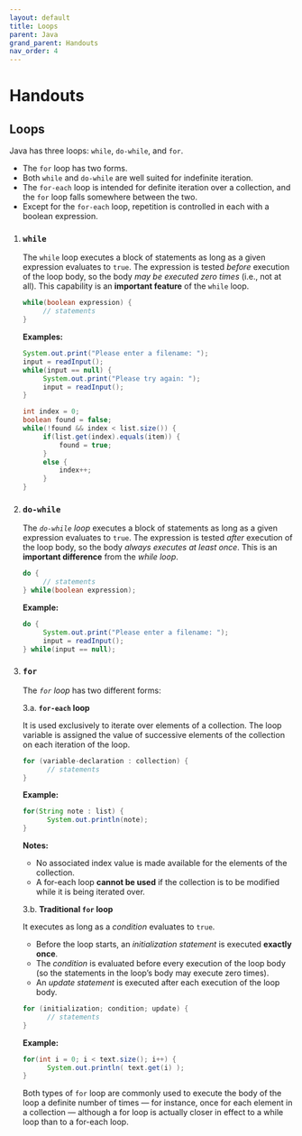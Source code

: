 ```yaml
---
layout: default
title: Loops
parent: Java
grand_parent: Handouts
nav_order: 4
---
```


# Handouts

## Loops
Java has three loops: `while`, `do-while`, and `for`.  
- The `for` loop has two forms.
- Both `while` and `do-while` are well suited for indefinite iteration.  
- The `for-each` loop is intended for definite iteration over a collection, and the `for` loop falls somewhere between the two.
- Except for the `for-each` loop, repetition is controlled in each with a boolean expression.

1. ### `while`
   The `while` loop executes a block of statements as long as a given expression evaluates to `true`. The expression is tested *before* execution of the loop body, so the body *may be executed zero times* (i.e., not at all). This capability is an **important feature** of the `while` loop.

   ```java
   while(boolean expression) {
        // statements
   }
   ```

   **Examples:**

   ```java
   System.out.print("Please enter a filename: ");
   input = readInput();
   while(input == null) {
        System.out.print("Please try again: ");
        input = readInput();
   }
   ```

   ```java
   int index = 0;
   boolean found = false;
   while(!found && index < list.size()) {
        if(list.get(index).equals(item)) {
            found = true;
        }
        else {
            index++;
        }
   }
   ```

2. ### `do-while`
   The *`do-while` loop* executes a block of statements as long as a given expression evaluates to `true`. The expression is tested *after* execution of the loop body, so the body *always executes at least once*. This is an **important difference** from the *while loop*.  

   ```java
   do {
        // statements
   } while(boolean expression);
   ```

   **Example:**

   ```java
   do {
        System.out.print("Please enter a filename: ");
        input = readInput();
   } while(input == null);
   ```

3. ### `for`
   The *`for` loop* has two different forms:  
   
   3.a. **`for-each` loop**

      It is used exclusively to iterate over elements of a collection. The loop variable is assigned the value of successive elements of the collection on each iteration of the loop.

      ```java
      for (variable-declaration : collection) {
            // statements
      }
      ```

      **Example:**  

      ```java
      for(String note : list) {
            System.out.println(note);
      }
      ```

      **Notes:**
      - No associated index value is made available for the elements of the collection.
      - A for-each loop **cannot be used** if the collection is to be modified while it is being iterated over.
   
   3.b. **Traditional `for` loop**

      It executes as long as a *condition* evaluates to `true`.  
      - Before the loop starts, an *initialization statement* is executed **exactly once**. 
      - The *condition* is evaluated before every execution of the loop body (so the statements in the loop’s body may execute zero times).
      - An *update statement* is executed after each execution of the loop body.

      ```java
      for (initialization; condition; update) {
            // statements
      }
      ```

      **Example:**

      ```java
      for(int i = 0; i < text.size(); i++) {
            System.out.println( text.get(i) );
      }
      ```
   Both types of `for` loop are commonly used to execute the body of the loop a definite number of times — for instance, once for each element in a collection — although a for loop is actually closer in effect to a while loop than to a for-each loop.
